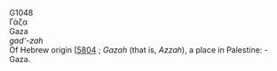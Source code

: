 <body>
  <p>G1048<br>  Γάζα  <br> Gaza  <br><i>gad‘-zah </i><br>Of Hebrew origin [<a href="h5804.htm">5804</a> ; <i>Gazah</i> (that is, <i>Azzah</i>), a place in Palestine: - Gaza.<br></p>
 </body>